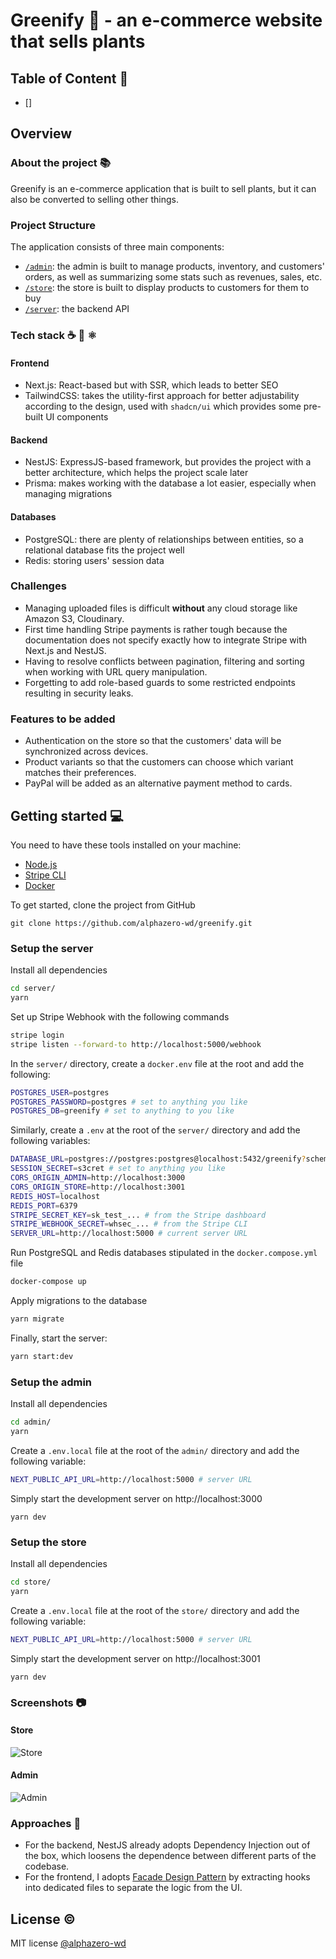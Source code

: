 # Greenify 🌱 - an e-commerce website that sells plants

## Table of Content 📑

- []

## Overview

### About the project 📚

Greenify is an e-commerce application that is built to sell plants, but it can also be converted to selling other things.

### Project Structure

The application consists of three main components:

- [`/admin`](https://github.com/alphazero-wd/greenify/tree/master/admin): the admin is built to manage products, inventory, and customers' orders, as well as summarizing some stats such as revenues, sales, etc.
- [`/store`](https://github.com/alphazero-wd/greenify/tree/master/store): the store is built to display products to customers for them to buy
- [`/server`](https://github.com/alphazero-wd/greenify/tree/master/server): the backend API

### Tech stack ☕️ 🐍 ⚛️

#### Frontend

- Next.js: React-based but with SSR, which leads to better SEO
- TailwindCSS: takes the utility-first approach for better adjustability according to the design, used with `shadcn/ui` which provides some pre-built UI components

#### Backend

- NestJS: ExpressJS-based framework, but provides the project with a better architecture, which helps the project scale later
- Prisma: makes working with the database a lot easier, especially when managing migrations

#### Databases

- PostgreSQL: there are plenty of relationships between entities, so a relational database fits the project well
- Redis: storing users' session data

### Challenges

- Managing uploaded files is difficult **without** any cloud storage like Amazon S3, Cloudinary.
- First time handling Stripe payments is rather tough because the documentation does not specify exactly how to integrate Stripe with Next.js and NestJS.
- Having to resolve conflicts between pagination, filtering and sorting when working with URL query manipulation.
- Forgetting to add role-based guards to some restricted endpoints resulting in security leaks.

### Features to be added

- Authentication on the store so that the customers' data will be synchronized across devices.
- Product variants so that the customers can choose which variant matches their preferences.
- PayPal will be added as an alternative payment method to cards.

## Getting started 💻

You need to have these tools installed on your machine:

- [Node.js](https://nodejs.org)
- [Stripe CLI](https://stripe.com/docs/stripe-cli#install)
- [Docker](https://www.docker.com/products/docker-desktop)

To get started, clone the project from GitHub

```
git clone https://github.com/alphazero-wd/greenify.git
```

### Setup the server

Install all dependencies

```bash
cd server/
yarn
```

Set up Stripe Webhook with the following commands

```bash
stripe login
stripe listen --forward-to http://localhost:5000/webhook
```

In the `server/` directory, create a `docker.env` file at the root and add the following:

```bash
POSTGRES_USER=postgres
POSTGRES_PASSWORD=postgres # set to anything you like
POSTGRES_DB=greenify # set to anything to you like
```

Similarly, create a `.env` at the root of the `server/` directory and add the following variables:

```bash
DATABASE_URL=postgres://postgres:postgres@localhost:5432/greenify?schema=public
SESSION_SECRET=s3cret # set to anything you like
CORS_ORIGIN_ADMIN=http://localhost:3000
CORS_ORIGIN_STORE=http://localhost:3001
REDIS_HOST=localhost
REDIS_PORT=6379
STRIPE_SECRET_KEY=sk_test_... # from the Stripe dashboard
STRIPE_WEBHOOK_SECRET=whsec_... # from the Stripe CLI
SERVER_URL=http://localhost:5000 # current server URL
```

Run PostgreSQL and Redis databases stipulated in the `docker.compose.yml` file

```bash
docker-compose up
```

Apply migrations to the database

```bash
yarn migrate
```

Finally, start the server:

```bash
yarn start:dev
```

### Setup the admin

Install all dependencies

```bash
cd admin/
yarn
```

Create a `.env.local` file at the root of the `admin/` directory and add the following variable:

```bash
NEXT_PUBLIC_API_URL=http://localhost:5000 # server URL
```

Simply start the development server on http://localhost:3000

```
yarn dev
```

### Setup the store

Install all dependencies

```bash
cd store/
yarn
```

Create a `.env.local` file at the root of the `store/` directory and add the following variable:

```bash
NEXT_PUBLIC_API_URL=http://localhost:5000 # server URL
```

Simply start the development server on http://localhost:3001

```
yarn dev
```

### Screenshots 📷

#### Store

![Store](https://github.com/alphazero-wd/greenify/assets/83436069/055d0188-cceb-438a-bca9-f64756f7cdf7)

#### Admin

![Admin](https://github.com/alphazero-wd/greenify/assets/83436069/1bcf393f-9393-4eed-bcbb-8f0df774c3b9)

### Approaches 🚶

- For the backend, NestJS already adopts Dependency Injection out of the box, which loosens the dependence between different parts of the codebase.
- For the frontend, I adopts [Facade Design Pattern](https://wanago.io/2019/12/09/javascript-design-patterns-facade-react-hooks/) by extracting hooks into dedicated files to separate the logic from the UI.

## License ©️

MIT license [@alphazero-wd](https://github.com/alphazero-wd)
